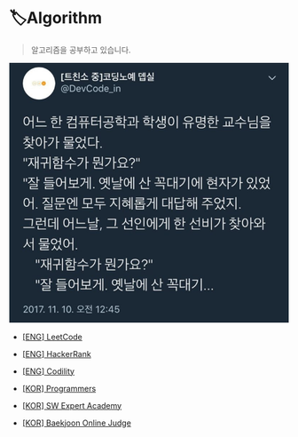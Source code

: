 # 🏷️Algorithm

> 알고리즘을 공부하고 있습니다.

<img src="README.assets/recursive.jpg" alt="recursive"  />

* [[ENG] LeetCode](https://leetcode.com/)
* [[ENG] HackerRank](https://www.hackerrank.com/)

* [[ENG] Codility](https://www.codility.com/)

* [[KOR] Programmers](https://school.programmers.co.kr/)

* [[KOR] SW Expert Academy](https://swexpertacademy.com/)
* [[KOR] Baekjoon Online Judge](https://www.acmicpc.net/)
